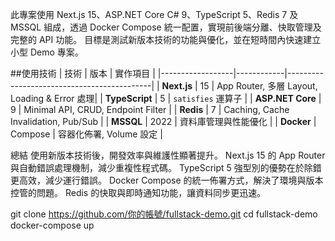 此專案使用 Next.js 15、ASP.NET Core C# 9、TypeScript 5、Redis 7 及 MSSQL 組成，透過 Docker Compose 統一配置，實現前後端分離、快取管理及完整的 API 功能。
目標是測試新版本技術的功能與優化，並在短時間內快速建立小型 Demo 專案。

##使用技術
| 技術             | 版本       | 實作項目                                   |
|------------------|------------|--------------------------------------------|
| **Next.js**      | 15         | App Router, 多層 Layout, Loading & Error 處理|
| **TypeScript**   | 5          | `satisfies` 運算子                         |
| **ASP.NET Core** | 9          | Minimal API, CRUD, Endpoint Filter          |
| **Redis**        | 7          | Caching, Cache Invalidation, Pub/Sub        |
| **MSSQL**        | 2022       | 資料庫管理與性能優化                        |
| **Docker**       | Compose    | 容器化佈署, Volume 設定                    |

總結
使用新版本技術後，開發效率與維護性顯著提升。
Next.js 15 的 App Router 與自動錯誤處理機制，減少重複性程式碼。
TypeScript 5 強型別的優勢在於除錯更高效，減少運行錯誤。
Docker Compose 的統一佈署方式，解決了環境與版本控管的問題。
Redis 的快取與即時通知功能，讓資料同步更迅速。

git clone https://github.com/你的帳號/fullstack-demo.git
cd fullstack-demo
docker-compose up
